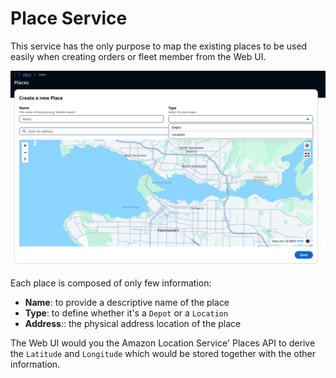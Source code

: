 # Place Service

This service has the only purpose to map the existing places to be used easily when creating orders or fleet member from the Web UI.

![new-place](./images/new-place.png)

Each place is composed of only few information:

- **Name**: to provide a descriptive name of the place
- **Type**: to define whether it's a `Depot` or a `Location`
- **Address**:: the physical address location of the place

The Web UI would you the Amazon Location Service' Places API to derive the `Latitude` and `Longitude` which would be stored together with the other information.
